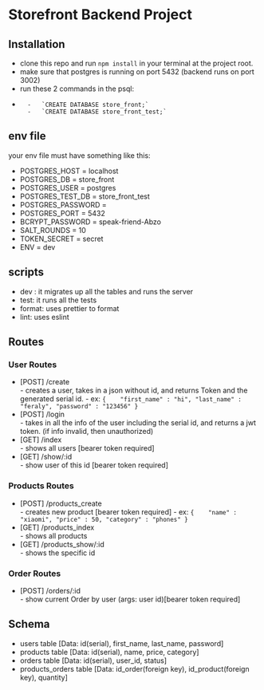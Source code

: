 # Storefront Backend Project

## Installation

- clone this repo and run `npm install` in your terminal at the project root.
- make sure that postgres is running on port 5432 (backend runs on port 3002)
- run these 2 commands in the psql:
-       -   `CREATE DATABASE store_front;`
        -   `CREATE DATABASE store_front_test;`

## env file
your env file must have something like this:
- POSTGRES_HOST = localhost
- POSTGRES_DB = store_front
- POSTGRES_USER = postgres
- POSTGRES_TEST_DB = store_front_test
- POSTGRES_PASSWORD = <YOUR PASSWORD HERE>
- POSTGRES_PORT = 5432
- BCRYPT_PASSWORD = speak-friend-Abzo
- SALT_ROUNDS = 10
- TOKEN_SECRET = secret
- ENV = dev

## scripts
- dev : it migrates up all the tables and runs the server
- test: it runs all the tests
- format: uses prettier to format
- lint: uses eslint

## Routes
### User Routes
- [POST] /create        
        - creates a user, takes in a json without id, and returns Token and the generated serial id.
                  -        ex: `{   
                                "first_name" : "hi",
                                "last_name" : "feraly",
                                "password" : "123456"
                           }`
- [POST] /login         
        - takes in all the info of the user including the serial id, and returns a jwt token. (if info invalid, then unauthorized)
- [GET] /index          
        - shows all users [bearer token required]
- [GET] /show/:id       
        - show user of this id [bearer token required]


### Products Routes
- [POST] /products_create       
        - creates new product [bearer token required]
          -            ex: `{   
                            "name" : "xiaomi",
                            "price" : 50,
                            "category" : "phones"
                         }`
- [GET] /products_index          
        - shows all products
- [GET] /products_show/:id       
        - shows the specific id 

### Order Routes
- [POST] /orders/:id            
        - show current Order by user (args: user id)[bearer token required]

## Schema
- users table [Data: id(serial), first_name, last_name, password]
- products table [Data: id(serial), name, price, category]
- orders table [Data: id(serial), user_id, status]
- products_orders table [Data: id_order(foreign key), id_product(foreign key), quantity]





